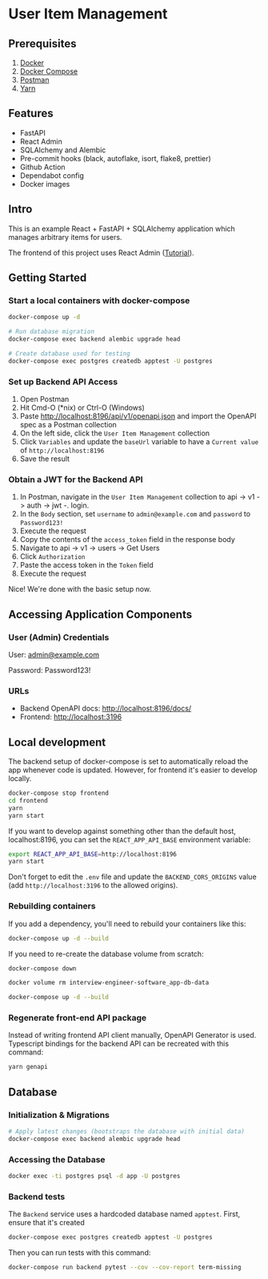 # User Item Management

## Prerequisites

1. [Docker](https://docs.docker.com/engine/install/)
1. [Docker Compose](https://docs.docker.com/compose/install/)
1. [Postman](https://www.postman.com/downloads/)
1. [Yarn](https://classic.yarnpkg.com/lang/en/docs/install/#mac-stable)

## Features

- FastAPI
- React Admin
- SQLAlchemy and Alembic
- Pre-commit hooks (black, autoflake, isort, flake8, prettier)
- Github Action
- Dependabot config
- Docker images

## Intro

This is an example React + FastAPI + SQLAlchemy application which manages arbitrary items for users.

The frontend of this project uses React Admin ([Tutorial](https://marmelab.com/react-admin/Tutorial.html)).

## Getting Started

### Start a local containers with docker-compose

```bash
docker-compose up -d

# Run database migration
docker-compose exec backend alembic upgrade head

# Create database used for testing
docker-compose exec postgres createdb apptest -U postgres
```

### Set up Backend API Access

1. Open Postman
1. Hit Cmd-O (*nix) or Ctrl-O (Windows)
1. Paste <http://localhost:8196/api/v1/openapi.json> and import the OpenAPI spec as a Postman collection
1. On the left side, click the `User Item Management` collection
1. Click `Variables` and update the `baseUrl` variable to have a `Current value` of `http://localhost:8196`
1. Save the result

### Obtain a JWT for the Backend API

1. In Postman, navigate in the `User Item Management` collection to api -> v1 -> auth -> jwt -. login.
1. In the `Body` section, set `username` to `admin@example.com` and `password` to `Password123!`
1. Execute the request
1. Copy the contents of the `access_token` field in the response body
1. Navigate to api -> v1 -> users -> Get Users
1. Click `Authorization`
1. Paste the access token in the `Token` field
1. Execute the request

Nice! We're done with the basic setup now.

## Accessing Application Components

### User (Admin) Credentials

User: <admin@example.com>

Password: Password123!

### URLs

- Backend OpenAPI docs: <http://localhost:8196/docs/>
- Frontend: <http://localhost:3196>

## Local development

The backend setup of docker-compose is set to automatically reload the app whenever code is updated. However, for frontend it's easier to develop locally.

```bash
docker-compose stop frontend
cd frontend
yarn
yarn start
```

If you want to develop against something other than the default host, localhost:8196, you can set the `REACT_APP_API_BASE` environment variable:

```bash
export REACT_APP_API_BASE=http://localhost:8196
yarn start
```

Don't forget to edit the `.env` file and update the `BACKEND_CORS_ORIGINS` value (add `http://localhost:3196` to the allowed origins).

### Rebuilding containers

If you add a dependency, you'll need to rebuild your containers like this:

```bash
docker-compose up -d --build
```

If you need to re-create the database volume from scratch:

```bash
docker-compose down

docker volume rm interview-engineer-software_app-db-data

docker-compose up -d --build
```

### Regenerate front-end API package

Instead of writing frontend API client manually, OpenAPI Generator is used. Typescript bindings for the backend API can be recreated with this command:

```bash
yarn genapi
```

## Database

### Initialization & Migrations

```bash
# Apply latest changes (bootstraps the database with initial data)
docker-compose exec backend alembic upgrade head
```

### Accessing the Database

```bash
docker exec -ti postgres psql -d app -U postgres
```

### Backend tests

The `Backend` service uses a hardcoded database named `apptest`. First, ensure that it's created

```bash
docker-compose exec postgres createdb apptest -U postgres
```

Then you can run tests with this command:

```bash
docker-compose run backend pytest --cov --cov-report term-missing
```
